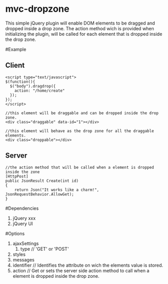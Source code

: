 mvc-dropzone
============

This simple jQuery plugin will enable DOM elements to be dragged and dropped inside a drop zone.
The action method wich is provided when initializing the plugin, will be called for each element that is dropped inside the drop zone.

#Example

## Client
    <script type="text/javascript">
    $(function(){
      $("body").dragdrop({
        action: "/home/create"
      });
    });
    </script>
    
    //this element will be draggable and can be dropped inside the drop zone.
    <div class="draggable" data-id="1"></div> 
    
    //this element will behave as the drop zone for all the draggable elements.
    <div class="droppable"></div>
    
## Server
    //the action method that will be called when a element is dropped inside the zone
    [HttpPost]
    public JsonResult Create(int id)
    {
        return Json("It works like a charm!", JsonRequestBehavior.AllowGet);
    }

#Dependencies
1.  jQuery xxx
2.  jQuery UI

#Options

1.  ajaxSettings
    1. type // 'GET' or 'POST'
2.  styles
3.  messages
4.  identifier // Identifies the attribute on wich the elements value is stored.
5.  action // Get or sets the server side action method to call when a element is dropped inside the drop zone.
